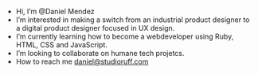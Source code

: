 - Hi, I’m @Daniel Mendez
- I’m interested in making a switch from an industrial product designer to a digital product designer focused in UX design. 
- I’m currently learning how to become a webdeveloper using Ruby, HTML, CSS and JavaScript.
- I’m looking to collaborate on humane tech projetcs. 
- How to reach me daniel@studioruff.com

